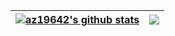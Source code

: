 | <a href="https://github-readme-stats.vercel.app/api?username=az19642&show_icons=true&include_all_commits=true&theme=buey&bg_color=white&hide_border=true"><img align="center" src="https://github-readme-stats.vercel.app/api?username=az19642&show_icons=true&include_all_commits=true&theme=buey&bg_color=white&hide_border=true" alt="az19642's github stats" /></a> | <a href="https://github-readme-stats.vercel.app/api?username=az19642&show_icons=true&include_all_commits=true&theme=buey&bg_color=white&hide_border=true"><img align="center" src="https://github-readme-stats.vercel.app/api/top-langs/?username=az19642&theme=buey&bg_color=white&hide_border=true" /></a> |
| ------------- | ------------- |

<!--
**az19642/az19642** is a ✨ _special_ ✨ repository because its `README.md` (this file) appears on your GitHub profile.

Here are some ideas to get you started:

- 🔭 I’m currently working on ...
- 🌱 I’m currently learning ...
- 👯 I’m looking to collaborate on ...
- 🤔 I’m looking for help with ...
- 💬 Ask me about ...
- 📫 How to reach me: ...
- 😄 Pronouns: ...
- ⚡ Fun fact: ...
-->
